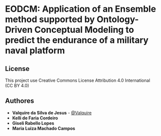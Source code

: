 # EODCM: Application of an Ensemble method supported by Ontology-Driven Conceptual Modeling to predict the endurance of a military naval platform

## License
This project use Creative Commons License Attribution 4.0 International (CC BY 4.0)

## Authores
- **Valquire da Silva de Jesus** - [@Valquire](https://github.com/Valquire)
- **Kelli de Faria Cordeiro**
- **Giseli Rabello Lopes**
- **Maria Luiza Machado Campos**

